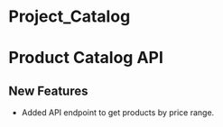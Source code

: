 # Project_Catalog

# Product Catalog API

## New Features
- Added API endpoint to get products by price range.
